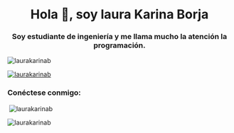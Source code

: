<h1 align="center">Hola 👋, soy laura Karina Borja</h1>
<h3 align="center">Soy estudiante de ingeniería y me llama mucho la atención la programación.</h3>

<p align= "izquierda"> <img src="https://komarev.com/ghpvc/?username=laurakarinab&label=Profile%20views&color=0e75b6&style=flat" alt="laurakarinab" /> </p>

<p align="izquierda" > <a href="https://github.com/ryo-ma/github-profile-trofeo"><img src="https://github-perfil-trofeo.vercel.app/?username=laurakarinab" alt ="laurakarinab" /></a> </p>

<h3 align="left">Conéctese conmigo:</h3>
<p align="left">
</p>

<p>&nbsp;<img align="center" src="https://github-readme-stats.vercel.app/api?username=laurakarinab&show_icons=true&locale=en" alt="laurakarinab" /></p>

<p><img align="center" src="https://github-readme-streak-stats.herokuapp.com/?user=laurakarinab&" alt="laurakarinab" /></p>
